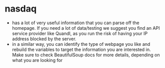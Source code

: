 # nasdaq 
- has a lot of very useful information that you can parse off the homepage. If you need a lot of data/testing we suggest you find an API service provider like Quandl, as you run the risk of having your IP address blocked by the server.
- in a similar way, you can identify the type of webpage you like and rebuild the variables to target the information you are interested in. Make sure to check BeautifulSoup docs for more details, depending on what you are looking for
